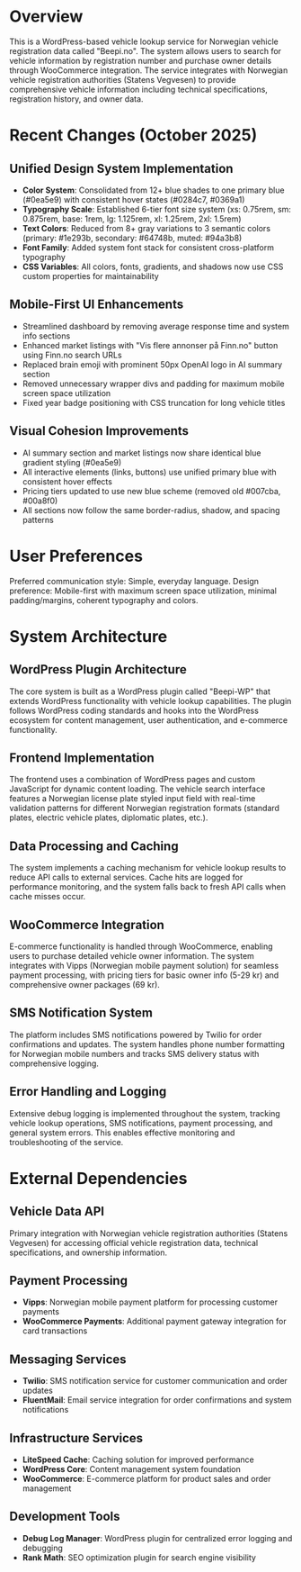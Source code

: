# Overview

This is a WordPress-based vehicle lookup service for Norwegian vehicle registration data called "Beepi.no". The system allows users to search for vehicle information by registration number and purchase owner details through WooCommerce integration. The service integrates with Norwegian vehicle registration authorities (Statens Vegvesen) to provide comprehensive vehicle information including technical specifications, registration history, and owner data.

# Recent Changes (October 2025)

## Unified Design System Implementation
- **Color System**: Consolidated from 12+ blue shades to one primary blue (#0ea5e9) with consistent hover states (#0284c7, #0369a1)
- **Typography Scale**: Established 6-tier font size system (xs: 0.75rem, sm: 0.875rem, base: 1rem, lg: 1.125rem, xl: 1.25rem, 2xl: 1.5rem)
- **Text Colors**: Reduced from 8+ gray variations to 3 semantic colors (primary: #1e293b, secondary: #64748b, muted: #94a3b8)
- **Font Family**: Added system font stack for consistent cross-platform typography
- **CSS Variables**: All colors, fonts, gradients, and shadows now use CSS custom properties for maintainability

## Mobile-First UI Enhancements
- Streamlined dashboard by removing average response time and system info sections
- Enhanced market listings with "Vis flere annonser på Finn.no" button using Finn.no search URLs
- Replaced brain emoji with prominent 50px OpenAI logo in AI summary section
- Removed unnecessary wrapper divs and padding for maximum mobile screen space utilization
- Fixed year badge positioning with CSS truncation for long vehicle titles

## Visual Cohesion Improvements
- AI summary section and market listings now share identical blue gradient styling (#0ea5e9)
- All interactive elements (links, buttons) use unified primary blue with consistent hover effects
- Pricing tiers updated to use new blue scheme (removed old #007cba, #00a8f0)
- All sections now follow the same border-radius, shadow, and spacing patterns

# User Preferences

Preferred communication style: Simple, everyday language.
Design preference: Mobile-first with maximum screen space utilization, minimal padding/margins, coherent typography and colors.

# System Architecture

## WordPress Plugin Architecture
The core system is built as a WordPress plugin called "Beepi-WP" that extends WordPress functionality with vehicle lookup capabilities. The plugin follows WordPress coding standards and hooks into the WordPress ecosystem for content management, user authentication, and e-commerce functionality.

## Frontend Implementation
The frontend uses a combination of WordPress pages and custom JavaScript for dynamic content loading. The vehicle search interface features a Norwegian license plate styled input field with real-time validation patterns for different Norwegian registration formats (standard plates, electric vehicle plates, diplomatic plates, etc.).

## Data Processing and Caching
The system implements a caching mechanism for vehicle lookup results to reduce API calls to external services. Cache hits are logged for performance monitoring, and the system falls back to fresh API calls when cache misses occur.

## WooCommerce Integration
E-commerce functionality is handled through WooCommerce, enabling users to purchase detailed vehicle owner information. The system integrates with Vipps (Norwegian mobile payment solution) for seamless payment processing, with pricing tiers for basic owner info (5-29 kr) and comprehensive owner packages (69 kr).

## SMS Notification System
The platform includes SMS notifications powered by Twilio for order confirmations and updates. The system handles phone number formatting for Norwegian mobile numbers and tracks SMS delivery status with comprehensive logging.

## Error Handling and Logging
Extensive debug logging is implemented throughout the system, tracking vehicle lookup operations, SMS notifications, payment processing, and general system errors. This enables effective monitoring and troubleshooting of the service.

# External Dependencies

## Vehicle Data API
Primary integration with Norwegian vehicle registration authorities (Statens Vegvesen) for accessing official vehicle registration data, technical specifications, and ownership information.

## Payment Processing
- **Vipps**: Norwegian mobile payment platform for processing customer payments
- **WooCommerce Payments**: Additional payment gateway integration for card transactions

## Messaging Services
- **Twilio**: SMS notification service for customer communication and order updates
- **FluentMail**: Email service integration for order confirmations and system notifications

## Infrastructure Services
- **LiteSpeed Cache**: Caching solution for improved performance
- **WordPress Core**: Content management system foundation
- **WooCommerce**: E-commerce platform for product sales and order management

## Development Tools
- **Debug Log Manager**: WordPress plugin for centralized error logging and debugging
- **Rank Math**: SEO optimization plugin for search engine visibility